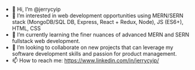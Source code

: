 - 👋  Hi, I’m @jerrycyip
- 👀  I’m interested in web development opportunities using MERN/SERN stack (MongoDB/SQL DB, Express, React + Redux, Node), JS (ES6+), HTML, CSS 
- 🌱  I’m currently learning the finer nuances of advanced MERN and SERN fullstack web development.
- 💞️  I’m looking to collaborate on new projects that can leverage my software development skills and passion for product management.
- 📫  How to reach me: https://www.linkedin.com/in/jerrycyip/

<!---
jerrycyip/jerrycyip is a ✨ special ✨ repository because its `README.md` (this file) appears on your GitHub profile.
You can click the Preview link to take a look at your changes.
--->
